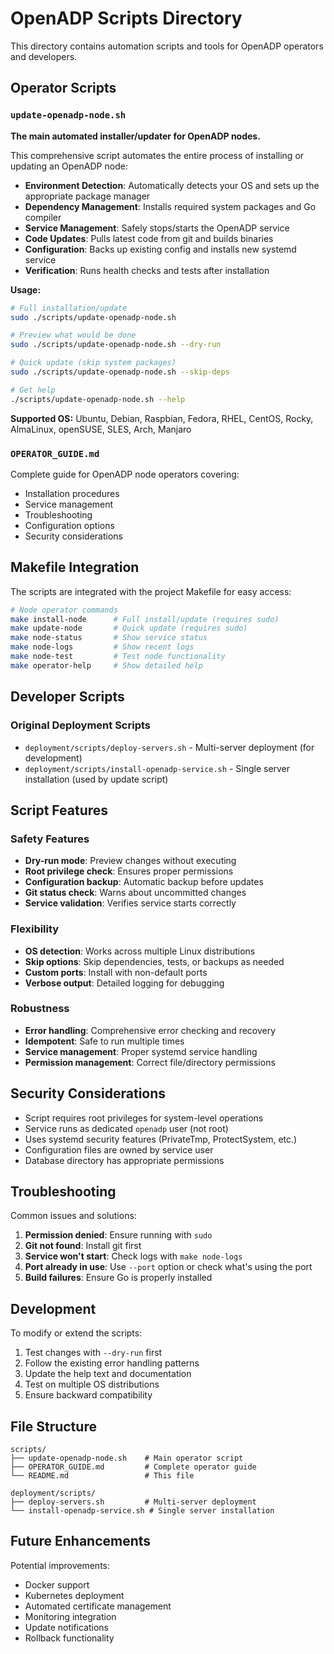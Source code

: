# OpenADP Scripts Directory

This directory contains automation scripts and tools for OpenADP operators and developers.

## Operator Scripts

### `update-openadp-node.sh`
**The main automated installer/updater for OpenADP nodes.**

This comprehensive script automates the entire process of installing or updating an OpenADP node:

- **Environment Detection**: Automatically detects your OS and sets up the appropriate package manager
- **Dependency Management**: Installs required system packages and Go compiler
- **Service Management**: Safely stops/starts the OpenADP service
- **Code Updates**: Pulls latest code from git and builds binaries
- **Configuration**: Backs up existing config and installs new systemd service
- **Verification**: Runs health checks and tests after installation

**Usage:**
```bash
# Full installation/update
sudo ./scripts/update-openadp-node.sh

# Preview what would be done
sudo ./scripts/update-openadp-node.sh --dry-run

# Quick update (skip system packages)
sudo ./scripts/update-openadp-node.sh --skip-deps

# Get help
./scripts/update-openadp-node.sh --help
```

**Supported OS:** Ubuntu, Debian, Raspbian, Fedora, RHEL, CentOS, Rocky, AlmaLinux, openSUSE, SLES, Arch, Manjaro

### `OPERATOR_GUIDE.md`
Complete guide for OpenADP node operators covering:
- Installation procedures
- Service management
- Troubleshooting
- Configuration options
- Security considerations

## Makefile Integration

The scripts are integrated with the project Makefile for easy access:

```bash
# Node operator commands
make install-node      # Full install/update (requires sudo)
make update-node       # Quick update (requires sudo)
make node-status       # Show service status
make node-logs         # Show recent logs
make node-test         # Test node functionality
make operator-help     # Show detailed help
```

## Developer Scripts

### Original Deployment Scripts
- `deployment/scripts/deploy-servers.sh` - Multi-server deployment (for development)
- `deployment/scripts/install-openadp-service.sh` - Single server installation (used by update script)

## Script Features

### Safety Features
- **Dry-run mode**: Preview changes without executing
- **Root privilege check**: Ensures proper permissions
- **Configuration backup**: Automatic backup before updates
- **Git status check**: Warns about uncommitted changes
- **Service validation**: Verifies service starts correctly

### Flexibility
- **OS detection**: Works across multiple Linux distributions
- **Skip options**: Skip dependencies, tests, or backups as needed
- **Custom ports**: Install with non-default ports
- **Verbose output**: Detailed logging for debugging

### Robustness
- **Error handling**: Comprehensive error checking and recovery
- **Idempotent**: Safe to run multiple times
- **Service management**: Proper systemd service handling
- **Permission management**: Correct file/directory permissions

## Security Considerations

- Script requires root privileges for system-level operations
- Service runs as dedicated `openadp` user (not root)
- Uses systemd security features (PrivateTmp, ProtectSystem, etc.)
- Configuration files are owned by service user
- Database directory has appropriate permissions

## Troubleshooting

Common issues and solutions:

1. **Permission denied**: Ensure running with `sudo`
2. **Git not found**: Install git first
3. **Service won't start**: Check logs with `make node-logs`
4. **Port already in use**: Use `--port` option or check what's using the port
5. **Build failures**: Ensure Go is properly installed

## Development

To modify or extend the scripts:

1. Test changes with `--dry-run` first
2. Follow the existing error handling patterns
3. Update the help text and documentation
4. Test on multiple OS distributions
5. Ensure backward compatibility

## File Structure

```
scripts/
├── update-openadp-node.sh    # Main operator script
├── OPERATOR_GUIDE.md         # Complete operator guide
└── README.md                 # This file

deployment/scripts/
├── deploy-servers.sh         # Multi-server deployment
└── install-openadp-service.sh # Single server installation
```

## Future Enhancements

Potential improvements:
- Docker support
- Kubernetes deployment
- Automated certificate management
- Monitoring integration
- Update notifications
- Rollback functionality 